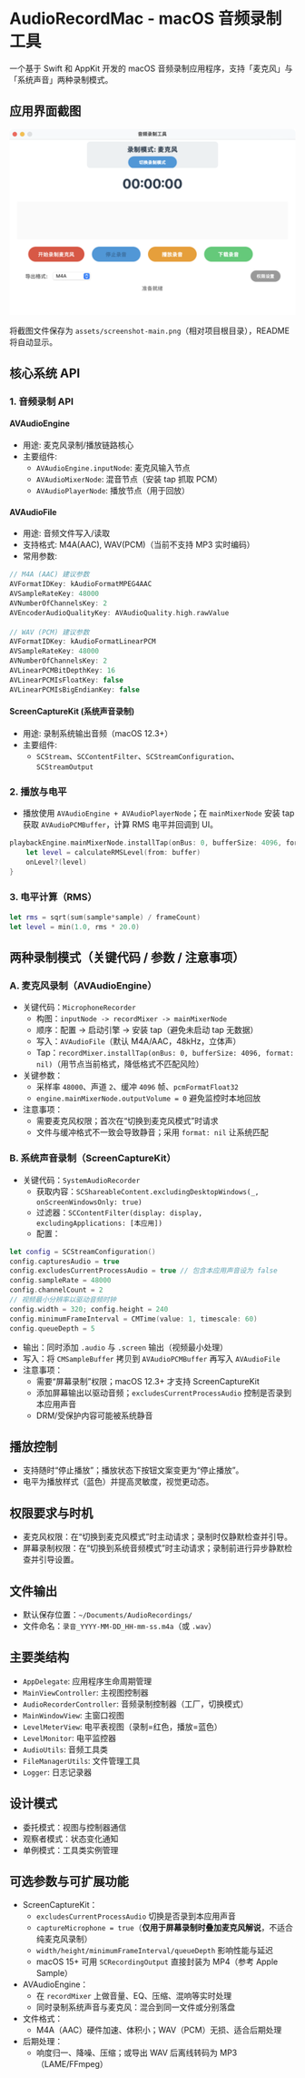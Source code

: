 # AudioRecordMac - macOS 音频录制工具

一个基于 Swift 和 AppKit 开发的 macOS 音频录制应用程序，支持「麦克风」与「系统声音」两种录制模式。

## 应用界面截图

![主界面](assets/screenshot-main.png)

将截图文件保存为 `assets/screenshot-main.png`（相对项目根目录），README 将自动显示。

## 核心系统 API

### 1. 音频录制 API

#### AVAudioEngine
- 用途: 麦克风录制/播放链路核心
- 主要组件:
  - `AVAudioEngine.inputNode`: 麦克风输入节点
  - `AVAudioMixerNode`: 混音节点（安装 tap 抓取 PCM）
  - `AVAudioPlayerNode`: 播放节点（用于回放）

#### AVAudioFile
- 用途: 音频文件写入/读取
- 支持格式: M4A(AAC), WAV(PCM)（当前不支持 MP3 实时编码）
- 常用参数:
```swift
// M4A (AAC) 建议参数
AVFormatIDKey: kAudioFormatMPEG4AAC
AVSampleRateKey: 48000
AVNumberOfChannelsKey: 2
AVEncoderAudioQualityKey: AVAudioQuality.high.rawValue

// WAV (PCM) 建议参数
AVFormatIDKey: kAudioFormatLinearPCM
AVSampleRateKey: 48000
AVNumberOfChannelsKey: 2
AVLinearPCMBitDepthKey: 16
AVLinearPCMIsFloatKey: false
AVLinearPCMIsBigEndianKey: false
```

#### ScreenCaptureKit (系统声音录制)
- 用途: 录制系统输出音频（macOS 12.3+）
- 主要组件:
  - `SCStream`、`SCContentFilter`、`SCStreamConfiguration`、`SCStreamOutput`

### 2. 播放与电平
- 播放使用 `AVAudioEngine + AVAudioPlayerNode`；在 `mainMixerNode` 安装 tap 获取 `AVAudioPCMBuffer`，计算 RMS 电平并回调到 UI。
```swift
playbackEngine.mainMixerNode.installTap(onBus: 0, bufferSize: 4096, format: nil) { buffer, _ in
    let level = calculateRMSLevel(from: buffer)
    onLevel?(level)
}
```

### 3. 电平计算（RMS）
```swift
let rms = sqrt(sum(sample*sample) / frameCount)
let level = min(1.0, rms * 20.0)
```

## 两种录制模式（关键代码 / 参数 / 注意事项）

### A. 麦克风录制（AVAudioEngine）
- 关键代码：`MicrophoneRecorder`
  - 构图：`inputNode -> recordMixer -> mainMixerNode`
  - 顺序：配置 -> 启动引擎 -> 安装 tap（避免未启动 tap 无数据）
  - 写入：`AVAudioFile`（默认 M4A/AAC，48kHz，立体声）
  - Tap：`recordMixer.installTap(onBus: 0, bufferSize: 4096, format: nil)`（用节点当前格式，降低格式不匹配风险）
- 关键参数：
  - 采样率 `48000`、声道 `2`、缓冲 `4096` 帧、`pcmFormatFloat32`
  - `engine.mainMixerNode.outputVolume = 0` 避免监控时本地回放
- 注意事项：
  - 需要麦克风权限；首次在“切换到麦克风模式”时请求
  - 文件与缓冲格式不一致会导致静音；采用 `format: nil` 让系统匹配

### B. 系统声音录制（ScreenCaptureKit）
- 关键代码：`SystemAudioRecorder`
  - 获取内容：`SCShareableContent.excludingDesktopWindows(_, onScreenWindowsOnly: true)`
  - 过滤器：`SCContentFilter(display: display, excludingApplications: [本应用])`
  - 配置：
```swift
let config = SCStreamConfiguration()
config.capturesAudio = true
config.excludesCurrentProcessAudio = true // 包含本应用声音设为 false
config.sampleRate = 48000
config.channelCount = 2
// 视频最小分辨率以驱动音频时钟
config.width = 320; config.height = 240
config.minimumFrameInterval = CMTime(value: 1, timescale: 60)
config.queueDepth = 5
```
  - 输出：同时添加 `.audio` 与 `.screen` 输出（视频最小处理）
  - 写入：将 `CMSampleBuffer` 拷贝到 `AVAudioPCMBuffer` 再写入 `AVAudioFile`
- 注意事项：
  - 需要“屏幕录制”权限；macOS 12.3+ 才支持 ScreenCaptureKit
  - 添加屏幕输出以驱动音频；`excludesCurrentProcessAudio` 控制是否录到本应用声音
  - DRM/受保护内容可能被系统静音

## 播放控制
- 支持随时“停止播放”；播放状态下按钮文案变更为“停止播放”。
- 电平为播放样式（蓝色）并提高灵敏度，视觉更动态。

## 权限要求与时机
- 麦克风权限：在“切换到麦克风模式”时主动请求；录制时仅静默检查并引导。
- 屏幕录制权限：在“切换到系统音频模式”时主动请求；录制前进行异步静默检查并引导设置。

## 文件输出
- 默认保存位置：`~/Documents/AudioRecordings/`
- 文件命名：`录音_YYYY-MM-DD_HH-mm-ss.m4a`（或 `.wav`）

## 主要类结构
- `AppDelegate`: 应用程序生命周期管理
- `MainViewController`: 主视图控制器
- `AudioRecorderController`: 音频录制控制器（工厂，切换模式）
- `MainWindowView`: 主窗口视图
- `LevelMeterView`: 电平表视图（录制=红色，播放=蓝色）
- `LevelMonitor`: 电平监控器
- `AudioUtils`: 音频工具类
- `FileManagerUtils`: 文件管理工具
- `Logger`: 日志记录器

## 设计模式
- 委托模式：视图与控制器通信
- 观察者模式：状态变化通知
- 单例模式：工具类实例管理

## 可选参数与可扩展功能
- ScreenCaptureKit：
  - `excludesCurrentProcessAudio` 切换是否录到本应用声音
  - `captureMicrophone = true`（**仅用于屏幕录制时叠加麦克风解说**，不适合纯麦克风录制）
  - `width/height/minimumFrameInterval/queueDepth` 影响性能与延迟
  - macOS 15+ 可用 `SCRecordingOutput` 直接封装为 MP4（参考 Apple Sample）
- AVAudioEngine：
  - 在 `recordMixer` 上做音量、EQ、压缩、混响等实时处理
  - 同时录制系统声音与麦克风：混合到同一文件或分别落盘
- 文件格式：
  - M4A（AAC）硬件加速、体积小；WAV（PCM）无损、适合后期处理
- 后期处理：
  - 响度归一、降噪、压缩；或导出 WAV 后离线转码为 MP3（LAME/FFmpeg）
